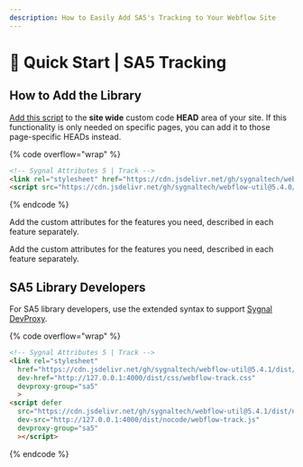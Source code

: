 ```yaml
---
description: How to Easily Add SA5's Tracking to Your Webflow Site
---
```


# 🚀 Quick Start | SA5 Tracking

## How to Add the Library <a href="#step-1---add-the-library" id="step-1---add-the-library"></a>

[Add this script](../overview/how-to-add-custom-code.md) to the **site wide** custom code **HEAD** area of your site. If this functionality is only needed on specific pages, you can add it to those page-specific HEADs instead. &#x20;

{% code overflow="wrap" %}
```html
<!-- Sygnal Attributes 5 | Track --> 
<link rel="stylesheet" href="https://cdn.jsdelivr.net/gh/sygnaltech/webflow-util@5.4.0/dist/css/webflow-track.css"> 
<script src="https://cdn.jsdelivr.net/gh/sygnaltech/webflow-util@5.4.0/dist/webflow-track.js"></script>
```
{% endcode %}

Add the custom attributes for the features you need, described in each feature separately. &#x20;

Add the custom attributes for the features you need, described in each feature separately. &#x20;

## SA5 Library Developers

For SA5 library developers, use the extended syntax to support [Sygnal DevProxy](https://engine.sygnal.com/devproxy).&#x20;

{% code overflow="wrap" %}
```html
<!-- Sygnal Attributes 5 | Track --> 
<link rel="stylesheet" 
  href="https://cdn.jsdelivr.net/gh/sygnaltech/webflow-util@5.4.1/dist/css/webflow-track.css"
  dev-href="http://127.0.0.1:4000/dist/css/webflow-track.css"
  devproxy-group="sa5"
  > 
<script defer 
  src="https://cdn.jsdelivr.net/gh/sygnaltech/webflow-util@5.4.1/dist/nocode/webflow-track.js" 
  dev-src="http://127.0.0.1:4000/dist/nocode/webflow-track.js"
  devproxy-group="sa5"
  ></script>
```
{% endcode %}















